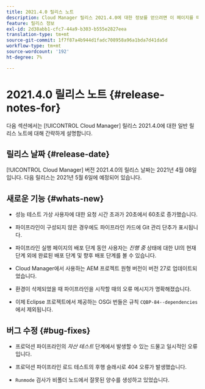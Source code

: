 ```yaml
---
title: 2021.4.0 릴리스 노트
description: Cloud Manager 릴리스 2021.4.0에 대한 정보를 얻으려면 이 페이지를 따르십시오.
feature: 릴리스 정보
exl-id: 2d38abb1-cfc7-44a9-b303-b555e2827eea
translation-type: tm+mt
source-git-commit: 1f7f87a4b944d1fadc708958a96a1bda7d41da5d
workflow-type: tm+mt
source-wordcount: '192'
ht-degree: 7%

---
```


# 2021.4.0 릴리스 노트 {#release-notes-for}

다음 섹션에서는 [!UICONTROL Cloud Manager] 릴리스 2021.4.0에 대한 일반 릴리스 노트에 대해 간략하게 설명합니다.

## 릴리스 날짜 {#release-date}

[!UICONTROL Cloud Manager] 버전 2021.4.0의 릴리스 날짜는 2021년 4월 08일입니다.
다음 릴리스는 2021년 5월 6일에 예정되어 있습니다.

## 새로운 기능 {#whats-new}

* 성능 테스트 가상 사용자에 대한 요청 시간 초과가 20초에서 60초로 증가했습니다.

* 파이프라인이 구성되지 않은 경우에도 파이프라인 카드에 Git 관리 단추가 표시됩니다.

* 파이프라인 실행 페이지의 배포 단계 동안 사용자는 *진행 중* 상태에 대한 UI의 현재 단계 외에 완료된 배포 단계 및 향후 배포 단계를 볼 수 있습니다.

* Cloud Manager에서 사용하는 AEM 프로젝트 원형 버전이 버전 27로 업데이트되었습니다.

* 환경이 삭제되었을 때 파이프라인을 시작할 때의 오류 메시지가 명확해졌습니다.

* 이제 Eclipse 프로젝트에서 제공하는 OSGi 번들은 규칙 `CQBP-84--dependencies`에서 제외됩니다.

## 버그 수정 {#bug-fixes}

* 프로덕션 파이프라인의 *자산 테스트* 단계에서 발생할 수 있는 드물고 일시적인 오류입니다.

* 프로덕션 파이프라인 로드 테스트의 후행 슬래시로 404 오류가 발생했습니다.

* `Runmode` 검사가 비폴더 노드에서 잘못된 양수를 생성하고 있었습니다.